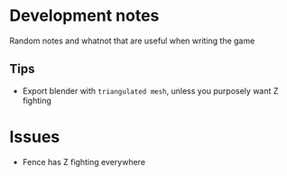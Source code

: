 # Development notes
Random notes and whatnot that are useful when writing the game


## Tips
- Export blender with `triangulated mesh`, unless you purposely want Z fighting

# Issues
- Fence has Z fighting everywhere
